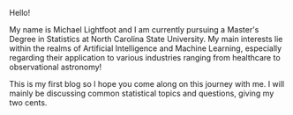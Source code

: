 Hello!

My name is Michael Lightfoot and I am currently pursuing a Master's Degree in Statistics at North Carolina State University. My main interests lie within the realms of Artificial Intelligence and Machine Learning, especially regarding their application to various industries ranging from healthcare to observational astronomy!

This is my first blog so I hope you come along on this journey with me. I will mainly be discussing common statistical topics and questions, giving my two cents.
